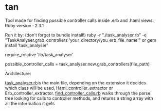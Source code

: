 # tan

Tool made for finding possible controller calls inside .erb and .haml views.
Ruby version : 2.3.1

Run it by: (don't forget to bundle install!)
  ruby -r "./task_analyser.rb" -e "TaskAnalyser.grab_controllers 'your_directory/you_erb_file_name'"
  or
  gem install 'task_analyser'
  
  require_relative 'lib/task_analyser'
  
  possible_controller_calls = task_analyser.new.grab_controllers(file_path)
  
Architecture:
  
  [task_analyser.rb](https://github.com/jpms2/tan/blob/development/lib/task_analyser.rb)is the main file, depending on the extension it decides which class will be used, Haml_controller_extractor or Erb_controller_extractor.
  [find_controller_calls.rb](https://github.com/jpms2/tan/tree/development/lib/Analyser) walks through the parse tree looking for calls to controller methods, and returns a string array with all the information it gets
